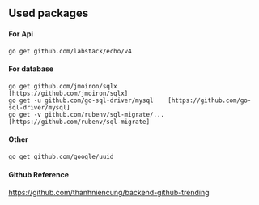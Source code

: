 ## Used packages

#### For Api

```
go get github.com/labstack/echo/v4
```

#### For database

```
go get github.com/jmoiron/sqlx              [https://github.com/jmoiron/sqlx]
go get -u github.com/go-sql-driver/mysql    [https://github.com/go-sql-driver/mysql]
go get -v github.com/rubenv/sql-migrate/... [https://github.com/rubenv/sql-migrate]
```

#### Other

```
go get github.com/google/uuid
```

#### Github Reference

https://github.com/thanhniencung/backend-github-trending
